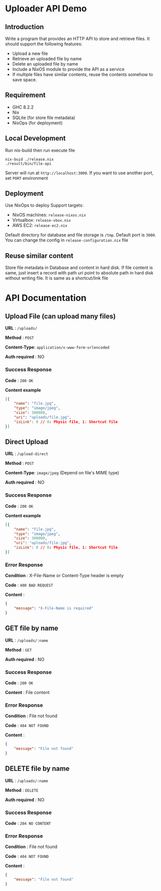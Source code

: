 # Uploader API Demo

## Introduction

Write a program that provides an HTTP API to store and retrieve files. It should support the following features:

- Upload a new file
- Retrieve an uploaded file by name
- Delete an uploaded file by name
- Include a NixOS module to provide the API as a service
- If multiple files have similar contents, reuse the contents somehow to save space.

## Requirement
- GHC 8.2.2
- Nix
- SQLite (for store file metadata)
- NixOps (for deployment)

## Local Development

Run nix-build then run execute file

```
nix-buid ./release.nix
./result/bin/file-api
```

Server will run at `http://localhost:3000`. If you want to use another port, set `PORT` environment

## Deployment

Use NixOps to deploy
Support targets:
- NixOS machines: `release-nixos.nix`
- Virtualbox: `release-vbox.nix`
- AWS EC2: `release-ec2.nix`

Default directory for database and file storage is `/tmp`. Default port is `3000`. You can change the config in `release-configuration.nix` file


## Reuse similar content

Store file metadata in Database and content in hard disk. If file content is same, just insert a record with path uri point to absolute path in hard disk without writing file. It is same as a shortcut/link file



# API Documentation

## Upload File (can upload many files)

**URL** : `/uploads/`

**Method** : `POST`

**Content-Type**: `application/x-www-form-urlencoded`

**Auth required** : NO

### Success Response

**Code** : `200 OK`

**Content example**

```json
[{
    "name": "file.jpg",
    "type": "image/jpeg",
    "size": 300000,
    "uri": "uploads/file.jpg",
    "isLink": 0 // 0: Physic file, 1: Shortcut file
}]
```

## Direct Upload

**URL** : `/upload-direct`

**Method** : `POST`

**Content-Type**: `image/jpeg` (Depend on file's MIME type)

**Auth required** : NO

### Success Response

**Code** : `200 OK`

**Content example**

```json
[{
    "name": "file.jpg",
    "type": "image/jpeg",
    "size": 300000,
    "uri": "uploads/file.jpg",
    "isLink": 0 // 0: Physic file, 1: Shortcut file
}]
```

### Error Response

**Condition** : X-File-Name or Content-Type header is empty

**Code** : `400 BAD REQUEST`

**Content** :

```json
{
    "message": "X-File-Name is required"
}
```


## GET file by name

**URL** : `/uploads/:name`

**Method** : `GET`

**Auth required** : NO

### Success Response

**Code** : `200 OK`

**Content** : File content

### Error Response

**Condition** : File not found

**Code** : `404 NOT FOUND`

**Content** :

```json
{
    "message": "File not found"
}
```

## DELETE file by name

**URL** : `/uploads/:name`

**Method** : `DELETE`

**Auth required** : NO

### Success Response

**Code** : `204 NO CONTENT`

### Error Response

**Condition** : File not found

**Code** : `404 NOT FOUND`

**Content** :

```json
{
    "message": "File not found"
}
```
